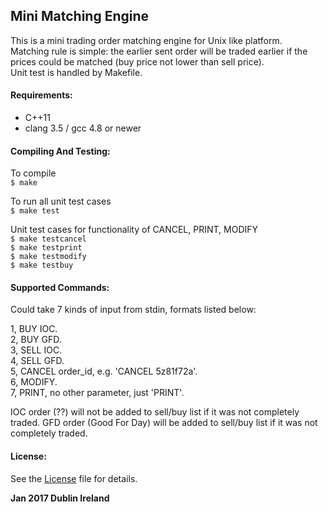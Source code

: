 ## **Mini Matching Engine**
This is a mini trading order matching engine for Unix like platform.  
Matching rule is simple: the earlier sent order will be traded earlier if the prices could be matched (buy price not lower than sell price).  
Unit test is handled by Makefile. 

#### **Requirements:**
* C++11
* clang 3.5 / gcc 4.8 or newer

#### **Compiling And Testing:**
To compile  
`$ make`

To run all unit test cases  
`$ make test`

Unit test cases for functionality of CANCEL, PRINT, MODIFY  
`$ make testcancel`  
`$ make testprint`  
`$ make testmodify`  
`$ make testbuy`  

#### **Supported Commands:**

Could take 7 kinds of input from stdin, formats listed below:

1, BUY IOC.  
2, BUY GFD.  
3, SELL IOC.  
4, SELL GFD.  
5, CANCEL order\_id, e.g. 'CANCEL 5z81f72a'.  
6, MODIFY.  
7, PRINT, no other parameter, just 'PRINT'. 

IOC order (??) will not be added to sell/buy list if it was not completely traded. 
GFD order (Good For Day) will be added to sell/buy list if it was not completely traded. 

#### License:
See the [License](https://github.com/luo4neck/MatchingEngine/blob/master/LICENSE) file for details. 

**Jan 2017 Dublin Ireland**
